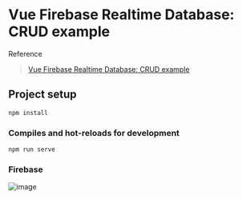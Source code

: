 # Vue Firebase Realtime Database: CRUD example

Reference
> [Vue Firebase Realtime Database: CRUD example](https://bezkoder.com/vue-firebase-realtime-database/)

## Project setup
```
npm install
```

### Compiles and hot-reloads for development
```
npm run serve
```
### Firebase
![image](https://user-images.githubusercontent.com/40213697/116557153-2b689100-a8cc-11eb-83d3-aba892fb9079.png)

